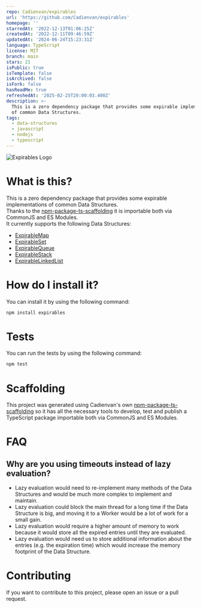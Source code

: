 ```yaml
---
repo: Cadienvan/expirables
url: 'https://github.com/Cadienvan/expirables'
homepage: ''
starredAt: '2022-12-13T01:06:25Z'
createdAt: '2022-12-11T09:46:59Z'
updatedAt: '2024-06-24T15:23:31Z'
language: TypeScript
license: MIT
branch: main
stars: 21
isPublic: true
isTemplate: false
isArchived: false
isFork: false
hasReadMe: true
refreshedAt: '2025-02-25T20:00:03.400Z'
description: >-
  This is a zero dependency package that provides some expirable implementations
  of common Data Structures. 
tags:
  - data-structures
  - javascript
  - nodejs
  - typescript
---
```


![Expirables Logo](./expirables.png)

# What is this?

This is a zero dependency package that provides some expirable implementations of common Data Structures.  
Thanks to the [npm-package-ts-scaffolding](https://github.com/Cadienvan/npm-package-ts-scaffolding) it is importable both via CommonJS and ES Modules.  
It currently supports the following Data Structures:

- [ExpirableMap](./packages/website/docs/map.md)
- [ExpirableSet](./packages/website/docs/set.md)
- [ExpirableQueue](./packages/website/docs/queue.md)
- [ExpirableStack](./packages/website/docs/stack.md)
- [ExpirableLinkedList](./packages/website/docs/linked-list.md)

# How do I install it?

You can install it by using the following command:

```bash
npm install expirables
```

# Tests

You can run the tests by using the following command:

```bash
npm test
```

# Scaffolding

This project was generated using Cadienvan's own [npm-package-ts-scaffolding](https://github.com/Cadienvan/npm-package-ts-scaffolding) so it has all the necessary tools to develop, test and publish a TypeScript package importable both via CommonJS and ES Modules.

# FAQ

## Why are you using timeouts instead of lazy evaluation?

- Lazy evaluation would need to re-implement many methods of the Data Structures and would be much more complex to implement and maintain.
- Lazy evaluation could block the main thread for a long time if the Data Structure is big, and moving it to a Worker would be a lot of work for a small gain.
- Lazy evaluation would require a higher amount of memory to work because it would store all the expired entries until they are evaluated.
- Lazy evaluation would need us to store additional information about the entries (e.g. the expiration time) which would increase the memory footprint of the Data Structure.

# Contributing

If you want to contribute to this project, please open an issue or a pull request.
